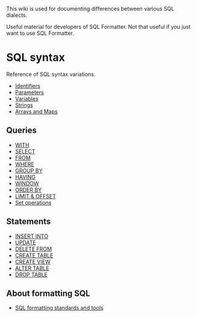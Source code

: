 This wiki is used for documenting differences between various SQL dialects.

Useful material for developers of SQL Formatter. Not that useful if you just want to use SQL Formatter.

# SQL syntax

Reference of SQL syntax variations.

- [Identifiers](./identifiers)
- [Parameters](./parameters)
- [Variables](./variables)
- [Strings](./strings)
- [Arrays and Maps](./arrays-and-maps)

## Queries

- [WITH](./WITH-clause)
- [SELECT](./SELECT-clause)
- [FROM](./FROM-clause)
- [WHERE](./WHERE-clause)
- [GROUP BY](./GROUP-BY-clause)
- [HAVING](./HAVING-clause)
- [WINDOW](./WINDOW-clause)
- [ORDER BY](./ORDER-BY-clause)
- [LIMIT & OFFSET](./LIMIT-clause)
- [Set operations](./Set-operations)

## Statements

- [INSERT INTO](./INSERT-INTO)
- [UPDATE](./UPDATE)
- [DELETE FROM](./DELETE-FROM)
- [CREATE TABLE](./CREATE-TABLE)
- [CREATE VIEW](./CREATE-VIEW)
- [ALTER TABLE](./ALTER-TABLE)
- [DROP TABLE](./DROP-TABLE)

## About formatting SQL

- [SQL formatting standards and tools](formatting)